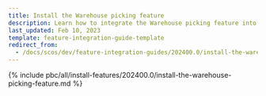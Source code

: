 ```yaml
---
title: Install the Warehouse picking feature
description: Learn how to integrate the Warehouse picking feature into your project
last_updated: Feb 10, 2023
template: feature-integration-guide-template
redirect_from:
  - /docs/scos/dev/feature-integration-guides/202400.0/install-the-warehouse-picking-feature.html
---
```


{% include pbc/all/install-features/202400.0/install-the-warehouse-picking-feature.md %} <!-- To edit, see /_includes/pbc/all/install-features/202400.0/install-the-warehouse-picking-feature.md -->
